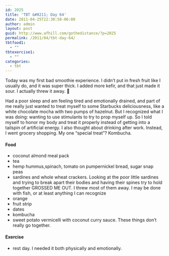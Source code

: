 ```yaml
---
id: 2025
title: 'TBT &#8211; Day 64'
date: 2011-04-25T22:30:58-06:00
author: admin
layout: post
guid: http://www.afhill.com/gothedistance/?p=2025
permalink: /2011/04/tbt-day-64/
tbtfood1:
  - ""
tbtexercise1:
  - ""
categories:
  - tbt
---
```

Today was my first bad smoothie experience. I didn&#8217;t put in fresh fruit like I usually do, and it was super thick. I added more kefir, and that just made it sour. I actually threw it away. 🙁

Had a poor sleep and am feeling tired and emotionally drained, and part of me really just wanted to treat myself to some Starbucks deliciousness, like a white chocolate mocha with two pumps of hazelnut. But I recognized what I was doing: wanting to use stimulants to try to prop myself up. So I told myself to honor my body and treat it properly instead of getting into a tailspin of artificial energy. I also thought about drinking after work. Instead, I went grocery shopping. My one &#8220;special treat&#8221;? Kombucha. 

#### Food

  * coconut almond meal pack
  * tea
  * hemp hummus,spinach, tomato on pumpernickel bread, sugar snap peas
  * sardines and whole wheat crackers. Looking at the poor little sardines and trying to break apart their bodies and having their spines try to hold together GROSSED ME OUT. I threw most of them away. I may be done with fish, or at least anything I can recognize 
  * orange
  * fruit strip
  * dates
  * kombucha
  * sweet potato vermicelli with coconut curry sauce. These things don&#8217;t really go together.

#### Exercise

  * rest day. I needed it both physically and emotionally.